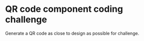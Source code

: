 # QR code component coding challenge
 Generate a QR code as close to design as possible for challenge.
